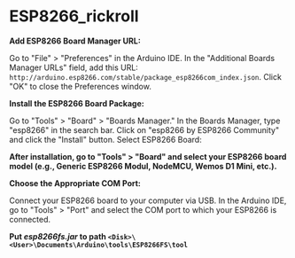 # ESP8266_rickroll
**Add ESP8266 Board Manager URL:**

Go to "File" > "Preferences" in the Arduino IDE.
In the "Additional Boards Manager URLs" field, add this URL: ```http://arduino.esp8266.com/stable/package_esp8266com_index.json```.
Click "OK" to close the Preferences window.

**Install the ESP8266 Board Package:**

Go to "Tools" > "Board" > "Boards Manager."
In the Boards Manager, type "esp8266" in the search bar.
Click on "esp8266 by ESP8266 Community" and click the "Install" button.
Select ESP8266 Board:

**After installation, go to "Tools" > "Board" and select your ESP8266 board model (e.g., Generic ESP8266 Modul, NodeMCU, Wemos D1 Mini, etc.).**

**Choose the Appropriate COM Port:**

Connect your ESP8266 board to your computer via USB.
In the Arduino IDE, go to "Tools" > "Port" and select the COM port to which your ESP8266 is connected.

**Put *esp8266fs.jar* to path ```<Disk>\<User>\Documents\Arduino\tools\ESP8266FS\tool```**
